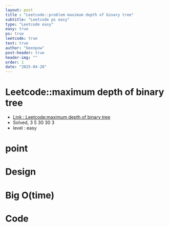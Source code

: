 ```yaml
---
layout: post
title : "Leetcode::problem maximum depth of binary tree"
subtitle: "Leetcode ps easy"
type: "Leetcode easy"
easy: true
ps: true
leetcode: true
text: true
author: "beenpow"
post-header: true
header-img: ""
order: 1
date: "2025-04-28"
---
```


# Leetcode::maximum depth of binary tree
- [Link : Leetcode:maximum depth of binary tree]()
- Solved, 3 5 30 30 3
- level : easy
# point

# Design


# Big O(time)

# Code

```cpp

```